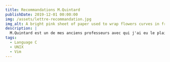 ```yaml
---
title: Recommandations M.Quintard
publishDate: 2019-12-01 00:00:00
img: /assets/lettre-recommandation.jpg
img_alt: A bright pink sheet of paper used to wrap flowers curves in front of rich blue background
description: |
  M.Quintard est un de mes anciens professeurs avec qui j'ai eu le plaisir d'étudier durant ma troisième année de Bachelor.
tags:
  - Language C
  - UNIX
  - Vim
---
```


